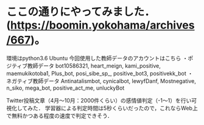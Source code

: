 <!-- # twitterの内容の感情分析 -->
# ここの通りにやってみました．(https://boomin.yokohama/archives/667)。
環境はpython3.6 Ubuntu
今回使用した教師データのアカウントはこちら
・ポジティブ教師データ
bot10586321, heart_meign, kami_positive, maemukikotoba1, Plus_bot, posi_sibe_sp_, positive_bot3, positivekk_bot
・ネガティブ教師データ
Antinatalismbot, cynicalbot, lewyfDanf, Mostnegative, n_siko, mega_bot, positive_act_me, unluckyBot

Twitter投稿文章（4月～10月：2000件くらい）の感情値判定（-1～1）を行い可視化してみた．
学習器による判定時間は5秒くらいだったので，これならWeb上で無料かつある程度の速度で判定できそう．

